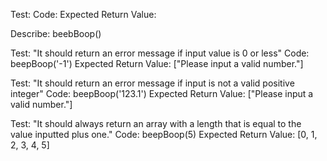 Test:
Code:
Expected Return Value:

Describe: beebBoop()

Test: "It should return an error message if input value is 0 or less"
Code: beepBoop('-1')
Expected Return Value: ["Please input a valid number."]

Test: "It should return an error message if input is not a valid positive integer"
Code: beepBoop('123.1')
Expected Return Value: ["Please input a valid number."]

Test: "It should always return an array with a length that is equal to the value inputted plus one."
Code: beepBoop(5)
Expected Return Value: [0, 1, 2, 3, 4, 5]
